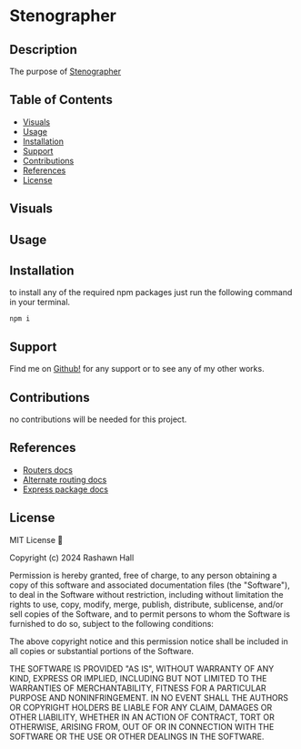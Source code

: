 # Stenographer

## Description 
The purpose of [Stenographer](https://ther16h.github.io/Stenographer/) 

## Table of Contents

- [Visuals](#visuals)
- [Usage](#usage)
- [Installation](#installation)
- [Support](#support)
- [Contributions](#contributions)
- [References](#references)
- [License](#license)

## Visuals
<!-- ![Screenshot](link to SS)
![gif](link to gif) -->

## Usage

## Installation
to install any of the required npm packages just run the following command in your terminal. 
```
npm i
```
## Support
Find me on [Github!](https://github.com/TheR16H) for any support or to see any of my other works.

## Contributions
no contributions will be needed for this project.

## References
- [Routers docs](https://developer.mozilla.org/en-US/docs/Glossary/Routers)
- [Alternate routing docs](https://expressjs.com/en/guide/routing.html)
- [Express package docs](https://www.npmjs.com/package/express)

## License
MIT License 🔔

Copyright (c) 2024 Rashawn Hall

Permission is hereby granted, free of charge, to any person obtaining a copy
of this software and associated documentation files (the "Software"), to deal
in the Software without restriction, including without limitation the rights
to use, copy, modify, merge, publish, distribute, sublicense, and/or sell
copies of the Software, and to permit persons to whom the Software is
furnished to do so, subject to the following conditions:

The above copyright notice and this permission notice shall be included in all
copies or substantial portions of the Software.

THE SOFTWARE IS PROVIDED "AS IS", WITHOUT WARRANTY OF ANY KIND, EXPRESS OR
IMPLIED, INCLUDING BUT NOT LIMITED TO THE WARRANTIES OF MERCHANTABILITY,
FITNESS FOR A PARTICULAR PURPOSE AND NONINFRINGEMENT. IN NO EVENT SHALL THE
AUTHORS OR COPYRIGHT HOLDERS BE LIABLE FOR ANY CLAIM, DAMAGES OR OTHER
LIABILITY, WHETHER IN AN ACTION OF CONTRACT, TORT OR OTHERWISE, ARISING FROM,
OUT OF OR IN CONNECTION WITH THE SOFTWARE OR THE USE OR OTHER DEALINGS IN THE
SOFTWARE.